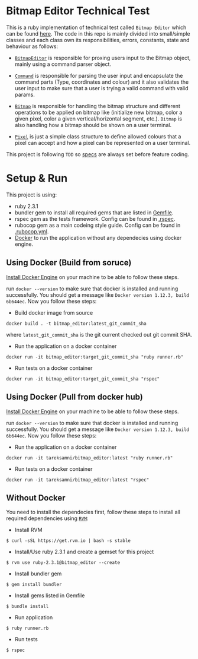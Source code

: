 # Bitmap Editor Technical Test

This is a ruby implementation of technical test called `Bitmap Editor` which can be found [here][1].
The code in this repo is mainly divided into small/simple classes and each class own its responsibilities, errors, constants, state and behaviour as follows:

+ [`BitmapEditor`][8] is responsible for proxing users input to the Bitmap object, mainly using a command parser object.

+ [`Command`][9] is responsible for parsing the user input and encapsulate the command parts (Type, coordinates and colour) and it also validates the user input to make sure that a user is trying a valid command with valid params.

+ [`Bitmap`][10] is responsible for handling the bitmap structure and different operations to be applied on bitmap like (initialize new bitmap, color a given pixel, color a given vertical/horizontal segment, etc.). `Bitmap` is also handling how a bitmap should be shown on a user terminal.

+ [`Pixel`][11] is just a simple class structure to define allowed colours that a pixel can accept and how a pixel can be represented on a user terminal.

This project is following `TDD` so [specs][12] are always set before feature coding.

# Setup & Run

This project is using:

+ ruby 2.3.1
+ bundler gem to install all required gems that are listed in [Gemfile][2].
+ rspec gem as the tests framework. Config can be found in [.rspec][3].
+ rubocop gem as a main codeing style guide. Config can be found in [.rubocop.yml][4].
+ [Docker][5] to run the application without any dependecies using docker engine.

## Using Docker (Build from soruce)

[Install Docker Engine][6] on your machine to be able to follow these steps.

run `docker --version` to make sure that docker is installed and running successfully. You should get a message like `Docker version 1.12.3, build 6b644ec`. Now you follow these steps:

+ Build docker image from source
```shell
docker build . -t bitmap_editor:latest_git_commit_sha
```
where `latest_git_commit_sha` is the git current checked out git commit SHA.

+ Run the application on a docker container
```shell
docker run -it bitmap_editor:target_git_commit_sha "ruby runner.rb"
```

+ Run tests on a docker container
```shell
docker run -it bitmap_editor:target_git_commit_sha "rspec"
```

## Using Docker (Pull from docker hub)

[Install Docker Engine][6] on your machine to be able to follow these steps.

run `docker --version` to make sure that docker is installed and running successfully. You should get a message like `Docker version 1.12.3, build 6b644ec`. Now you follow these steps:

+ Run the application on a docker container

```shell
docker run -it tareksamni/bitmap_editor:latest "ruby runner.rb"
```

+ Run tests on a docker container
```shell
docker run -it tareksamni/bitmap_editor:latest "rspec"
```

## Without Docker

You need to install the dependecies first, follow these steps to install all required dependencies using [`RVM`][7]:

+ Install RVM
```shell
$ curl -sSL https://get.rvm.io | bash -s stable
```

+ Install/Use ruby 2.3.1 and create a gemset for this project
```shell
$ rvm use ruby-2.3.1@bitmap_editor --create
```

+ Install bundler gem
```shell
$ gem install bundler
```

+ Install gems listed in Gemfile
```shell
$ bundle install
```

+ Run application
```shell
$ ruby runner.rb
```
+ Run tests
```shell
$ rspec
```

[1]: https://gist.github.com/soulnafein/8ee4e60def4e5468df2f
[2]: https://github.com/tareksamni/bitmap_editor/blob/master/Gemfile
[3]: https://github.com/tareksamni/bitmap_editor/blob/master/.rspec
[4]: https://github.com/tareksamni/bitmap_editor/blob/master/.rubocop.yml
[5]: https://github.com/tareksamni/bitmap_editor/blob/master/Dockerfile
[6]: https://docs.docker.com/engine/installation/
[7]: https://rvm.io/
[8]: https://github.com/tareksamni/bitmap_editor/blob/master/app/bitmap_editor.rb
[9]: https://github.com/tareksamni/bitmap_editor/blob/master/app/command.rb
[10]: https://github.com/tareksamni/bitmap_editor/blob/master/app/bitmap.rb 
[11]: https://github.com/tareksamni/bitmap_editor/blob/master/app/pixel.rb
[12]: https://github.com/tareksamni/bitmap_editor/tree/master/spec